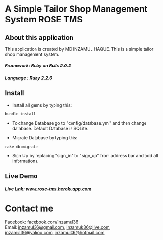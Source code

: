 # A Simple Tailor Shop Management System ROSE TMS

## About this application

This application is created by MD INZAMUL HAQUE. This is a simple tailor shop management system. <br>
##### Framework: Ruby on Rails 5.0.2
##### Language : Ruby 2.2.6

## Install
- Install all gems by typing this:
```
bundle install
```
- To change Database go to "config/database.yml" and then change database. Default Database is SQLite.

- Migrate Database by typing this:
```
rake db:migrate
```
- Sign Up by replacing "sign_in" to "sign_up" from address bar and add all informations.


## Live Demo

##### Live Link: www.rose-tms.herokuapp.com

# Contact me 
Facebook: facebook.com/inzamul36 <br>
Email: inzamul36@gmail.com, inzamuk36@live.com, inzamul36@yahoo.com, inzamul36@hotmail.com    